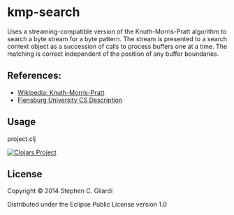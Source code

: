 # kmp-search

Uses a streaming-compatible version of the Knuth-Morris-Pratt
algorithm to search a byte stream for a byte pattern. The stream is
presented to a search context object as a succession of calls to
process buffers one at a time. The matching is correct independent of
the position of any buffer boundaries.

## References:
  - [Wikipedia: Knuth-Morris-Pratt](http://en.wikipedia.org/wiki/Knuth%E2%80%93Morris%E2%80%93Pratt_algorithm)
  - [Flensburg University CS Description](http://www.inf.fh-flensburg.de/lang/algorithmen/pattern/kmpen.htm)

## Usage

project.clj

[![Clojars Project](http://clojars.org/kmp-search/latest-version.svg)](http://clojars.org/kmp-search)

## License

Copyright © 2014 Stephen C. Gilardi

Distributed under the Eclipse Public License version 1.0
